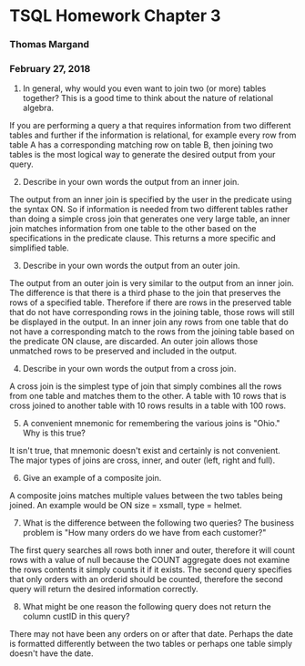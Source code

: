 # TSQL Homework Chapter 3
### Thomas Margand
### February 27, 2018


1. In general, why would you even want to join two (or more) tables together? This is a good time to think about the nature of relational algebra.

If you are performing a query a that requires information from two different tables and further if the information is relational, for example every row from table A has a corresponding matching row on table B, then joining two tables is the most logical way to generate the desired output from your query.

2. Describe in your own words the output from an inner join.

The output from an inner join is specified by the user in the predicate using the syntax ON.  So if information is needed from two different tables rather than doing a simple cross join that generates one very large table, an inner join matches information from one table to the other based on the specifications in the predicate clause.  This returns a more specific and simplified table.

3. Describe in your own words the output from an outer join.

The output from an outer join is very similar to the output from an inner join.  The difference is that there is a third phase to the join that preserves the rows of a specified table.  Therefore if there are rows in the preserved table that do not have corresponding rows in the joining table, those rows will still be displayed in the output.  In an inner join any rows from one table that do not have a corresponding match to the rows from the joining table based on the predicate ON clause, are discarded.  An outer join allows those unmatched rows to be preserved and included in the output.


4. Describe in your own words the output from a cross join.

A cross join is the simplest type of join that simply combines all the rows from one table and matches them to the other.  A table with 10 rows that is cross joined to another table with 10 rows results in a table with 100 rows.

5. A convenient mnemonic for remembering the various joins is "Ohio." Why is this true?

It isn't true, that mnemonic doesn't exist and certainly is not convenient. The major types of joins are cross, inner, and outer (left, right and full).

6. Give an example of a composite join.

A composite joins matches multiple values between the two tables being joined.  An example would be ON size = xsmall, type = helmet.

7. What is the difference between the following two queries? The business problem is "How many orders do we have from each customer?"

The first query searches all rows both inner and outer, therefore it will count rows with a value of null because the COUNT aggregate does not examine the rows contents it simply counts it if it exists.  The second query specifies that only orders with an orderid should be counted, therefore the second query will return the desired information correctly.

8. What might be one reason the following query does not return the column custID in this query?

There may not have been any orders on or after that date.  Perhaps the date is formatted differently between the two tables or perhaps one table simply doesn't have the date.
